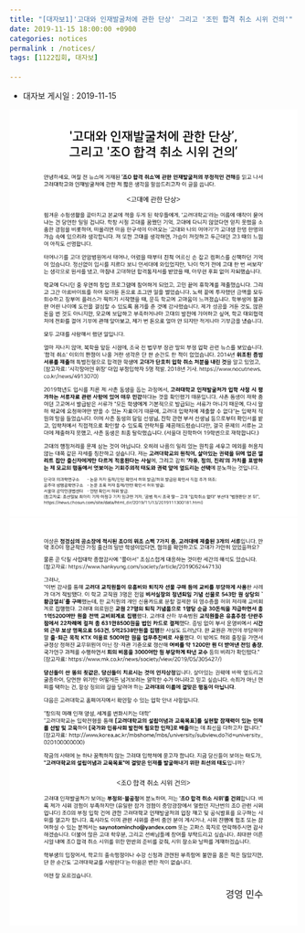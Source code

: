 ```yaml
---
title: "[대자보1]'고대와 인재발굴처에 관한 단상' 그리고 '조민 합격 취소 시위 건의'"
date: 2019-11-15 18:00:00 +0900
categories: notices
permalink : /notices/
tags: [1122집회, 대자보]

---
```


* 대자보 게시일 : 2019-11-15

![](/images/wp01-01.jpg) 
![](/images/wp01-02.jpg) 
